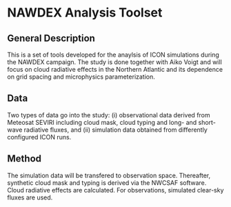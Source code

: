 # NAWDEX Analysis Toolset
## General Description
This is a set of tools developed for the anaylsis of ICON simulations during the NAWDEX campaign. The study is done together with Aiko Voigt and will focus on cloud radiative effects in the Northern Atlantic and its dependence on grid spacing and microphysics parameterization.

## Data 
Two types of data go into the study: (i) observational data derived from Meteosat SEVIRI including cloud mask, cloud typing and long- and short-wave radiative fluxes, and (ii) simulation data obtained from differently configured ICON runs.

## Method
The simulation data will be transfered to observation space. Thereafter, synthetic cloud mask and typing is derived via the NWCSAF software. Cloud radiative effects are calculated. For observations, simulated clear-sky fluxes are used.